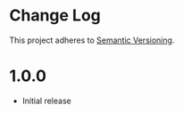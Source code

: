 # Change Log

This project adheres to [Semantic Versioning](http://semver.org/).

# 1.0.0

* Initial release
